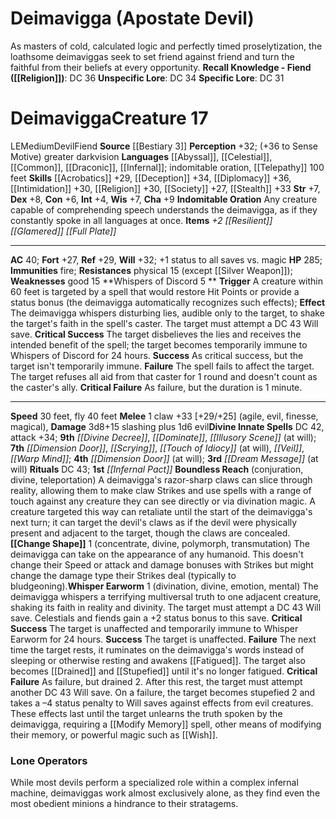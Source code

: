 ﻿---
ac: '40'
alignment: LE
all_resistance: null
burrow_speed: null
charisma: '+9'
climb_speed: null
constitution: '+6'
creature_ability:
- Boundless Reach
- Change Shape
- Indomitable Oration
- Whisper Earworm
- Whispers of Discord
creature_family: '[[DATABASE/monsterfamily/Devil|Devil]]'
description: "As masters of cold, calculated logic and perfectly timed proselytization,\
  \ the loathsome deimaviggas seek to set friend against friend and turn the faithful\
  \ from their beliefs at every opportunity.<br/><br/><b><u>Recall Knowledge - Fiend</u>\
  \ ( [[DATABASE/skill/Religion|Religion]] )</b>: DC 36<br/><b><u>Unspecific Lore</u></b>:\
  \ DC 34<br/><b><u>Specific Lore</u></b>: DC 31<div class=\"viewbox\">{{ viewbox(type=monster,\
  \ id=1116, name=Deimavigga (Apostate Devil)) }}</div><h1 class=\"title\">Deimavigga<span\
  \ style=\"margin-left:auto; margin-right:0\">Creature 17</span></h1><span class=\"\
  traitalignment\">LE</span><span class=\"traitsize\">Medium</span><span class=\"\
  trait\"> [[DATABASE/trait/Devil|Devil]] </span><span class=\"trait\"> [[DATABASE/trait/Fiend|Fiend]]\
  \ </span><br/><b>Source</b> [[DATABASE/source/Bestiary 3|Bestiary 3]] <br/><b>Perception</b>\
  \ +32; (+36 to Sense Motive) greater darkvision<br/><b>Languages</b> [[DATABASE/language/Abyssal|Abyssal]]\
  \ , [[DATABASE/language/Celestial|Celestial]] , [[DATABASE/language/Common|Common]]\
  \ , [[DATABASE/language/Draconic|Draconic]] , [[DATABASE/language/Infernal|Infernal]]\
  \ ; indomitable oration, [[DATABASE/monsterability/Telepathy|telepathy]] 100 feet<br/><b>Skills</b>\
  \ [[DATABASE/skill/Acrobatics|Acrobatics]] +29, [[DATABASE/skill/Deception|Deception]]\
  \ +34, [[DATABASE/skill/Diplomacy|Diplomacy]] +36, [[DATABASE/skill/Intimidation|Intimidation]]\
  \ +30, [[DATABASE/skill/Religion|Religion]] +30, [[DATABASE/skill/Society|Society]]\
  \ +27, [[DATABASE/skill/Stealth|Stealth]] +33<br/><b>Str</b> +7, <b>Dex</b> +8,\
  \ <b>Con</b> +6, <b>Int</b> +4, <b>Wis</b> +7, <b>Cha</b> +9<br/><b>Indomitable\
  \ Oration</b> Any creature capable of comprehending speech understands the deimavigga,\
  \ as if they constantly spoke in all languages at once.<br/><b>Items</b> <i>+2 [[DATABASE/equipment/Resilient|resilient]]\
  \ [[DATABASE/equipment/Glamered|glamered]] [[DATABASE/armor/Full Plate|full plate]]\
  \ </i><hr/><b>AC</b> 40; <b>Fort</b> +27, <b>Ref</b> +29, <b>Will</b> +32; +1 status\
  \ to all saves vs. magic<br/><b>HP</b> 285; <b>Immunities</b> fire; <b>Resistances</b>\
  \ physical 15 (except [[DATABASE/equipment/Silver Weapon|silver]] ); <b>Weaknesses</b>\
  \ good 15<br/><span class=\"hanging-indent\"><b>Whispers of Discord  <span aria-label=\"\
  Reaction\" class=\"action\" role=\"img\" title=\"Reaction\">[reaction]</span> </b>\
  \ <b>Trigger</b> A creature within 60 feet is targeted by a spell that would restore\
  \ Hit Points or provide a status bonus (the deimavigga automatically recognizes\
  \ such effects); <b>Effect</b> The deimavigga whispers disturbing lies, audible\
  \ only to the target, to shake the target's faith in the spell's caster. The target\
  \ must attempt a DC 43 Will save. </span><span class=\"hanging-indent\"><b>Critical\
  \ Success</b> The target disbelieves the lies and receives the intended benefit\
  \ of the spell; the target becomes temporarily immune to Whispers of Discord for\
  \ 24 hours. </span><span class=\"hanging-indent\"><b>Success</b> As critical success,\
  \ but the target isn't temporarily immune. </span><span class=\"hanging-indent\"\
  ><b>Failure</b> The spell fails to affect the target. The target refuses all aid\
  \ from that caster for 1 round and doesn't count as the caster's ally. </span><span\
  \ class=\"hanging-indent\"><b>Critical Failure</b> As failure, but the duration\
  \ is 1 minute.</span><hr/><b>Speed</b> 30 feet, fly 40 feet<br/><span class=\"hanging-indent\"\
  ><b>Melee</b> <span aria-label=\"Single Action\" class=\"action\" role=\"img\" title=\"\
  Single Action\">[one-action]</span>  claw +33 [+29/+25] ( [[DATABASE/trait/Agile|agile]]\
  \ , [[DATABASE/trait/Evil|evil]] , [[DATABASE/trait/Finesse|finesse]] , [[DATABASE/trait/Magical|magical]]\
  \ ), <b>Damage</b> 3d8+15 slashing plus 1d6 evil</span><b>Divine Innate Spells</b>\
  \ DC 42, attack +34; <b>9th</b> <i> [[DATABASE/spell/Divine Decree|divine decree]]\
  \ </i>, <i> [[DATABASE/spell/Dominate|dominate]] </i>, <i> [[DATABASE/spell/Illusory\
  \ Scene|illusory scene]] </i> (at will); <b>7th</b> <i> [[DATABASE/spell/Dimension\
  \ Door|dimension door]] </i>, <i> [[DATABASE/spell/Scrying|scrying]] </i>, <i> [[DATABASE/spell/Touch\
  \ of Idiocy|touch of idiocy]] </i> (at will), <i> [[DATABASE/spell/Veil|veil]] </i>,\
  \ <i> [[DATABASE/spell/Warp Mind|warp mind]] </i>; <b>4th</b> <i> [[DATABASE/spell/Dimension\
  \ Door|dimension door]] </i> (at will); <b>3rd</b> <i> [[DATABASE/spell/Dream Message|dream\
  \ message]] </i> (at will)<br/><b>Rituals</b> DC 43; <b>1st</b> <i> [[DATABASE/ritual/Infernal\
  \ Pact|infernal pact]] </i><br/><span class=\"hanging-indent\"><b>Boundless Reach</b>\
  \ ( [[DATABASE/trait/Conjuration|conjuration]] , [[DATABASE/trait/Divine|divine]]\
  \ , [[DATABASE/trait/Teleportation|teleportation]] ) A deimavigga's razor-sharp\
  \ claws can slice through reality, allowing them to make claw Strikes and use spells\
  \ with a range of touch against any creature they can see directly or via divination\
  \ magic. A creature targeted this way can retaliate until the start of the deimavigga's\
  \ next turn; it can target the devil's claws as if the devil were physically present\
  \ and adjacent to the target, though the claws are concealed.</span><span class=\"\
  hanging-indent\"><b> [[DATABASE/monsterability/Change Shape|Change Shape]] </b>\
  \ <span aria-label=\"Single Action\" class=\"action\" role=\"img\" title=\"Single\
  \ Action\">[one-action]</span>   ( [[DATABASE/trait/Concentrate|concentrate]] ,\
  \ [[DATABASE/trait/Divine|divine]] , [[DATABASE/trait/Polymorph|polymorph]] , [[DATABASE/trait/Transmutation|transmutation]]\
  \ ) The deimavigga can take on the appearance of any [[DATABASE/trait/Humanoid|humanoid]]\
  \ . This doesn't change their Speed or attack and damage bonuses with Strikes but\
  \ might change the damage type their Strikes deal (typically to bludgeoning).</span><span\
  \ class=\"hanging-indent\"><b>Whisper Earworm</b> <span aria-label=\"Single Action\"\
  \ class=\"action\" role=\"img\" title=\"Single Action\">[one-action]</span>   (\
  \ [[DATABASE/trait/Divination|divination]] , [[DATABASE/trait/Divine|divine]] ,\
  \ [[DATABASE/trait/Emotion|emotion]] , [[DATABASE/trait/Mental|mental]] ) The deimavigga\
  \ whispers a terrifying multiversal truth to one adjacent creature, shaking its\
  \ faith in reality and divinity. The target must attempt a DC 43 Will save. [[DATABASE/trait/Celestial|Celestials]]\
  \ and [[DATABASE/trait/Fiend|fiends]] gain a +2 status bonus to this save. <br/><b>Critical\
  \ Success</b> The target is unaffected and temporarily immune to Whisper Earworm\
  \ for 24 hours. <br/><b>Success</b> The target is unaffected. <br/><b>Failure</b>\
  \ The next time the target rests, it ruminates on the deimavigga's words instead\
  \ of sleeping or otherwise resting and awakens [[DATABASE/condition/Fatigued|fatigued]]\
  \ . The target also becomes [[DATABASE/condition/Drained|drained 1]] and [[DATABASE/condition/Stupefied|stupefied\
  \ 1]] until it's no longer fatigued. <br/><b>Critical Failure</b> As failure, but\
  \ drained 2. After this rest, the target must attempt another DC 43 Will save. On\
  \ a failure, the target becomes stupefied 2 and takes a \u20134 status penalty to\
  \ Will saves against effects from evil creatures. These effects last until the target\
  \ unlearns the truth spoken by the deimavigga, requiring a [[DATABASE/spell/Modify\
  \ Memory|modify memory]] spell, other means of modifying their memory, or powerful\
  \ magic such as [[DATABASE/spell/Wish|wish]] .</span><h3 class=\"title\"><img alt=\"\
  Sidebar - Related Creatures\" src=\"Images\\Icons\\Sidebar_4_RelatedCreatures.png\"\
  \ style=\"height:18px; padding:2px 10px 0px 2px\" title=\"Sidebar - Related Creatures\"\
  /> Lone Operators</h3>While most devils perform a specialized role within a complex\
  \ infernal machine, deimaviggas work almost exclusively alone, as they find even\
  \ the most obedient minions a hindrance to their stratagems."
dexterity: '+8'
element: null
fly_speed: '40'
fortitude: '+27'
hardness: null
hp: '285'
id: '1116'
immunity:
- fire
intelligence: '+4'
land_speed: '30'
language:
- '[[DATABASE/language/Abyssal|Abyssal]]'
- '[[DATABASE/language/Celestial|Celestial]]'
- '[[DATABASE/language/Common|Common]]'
- '[[DATABASE/language/Draconic|Draconic]]'
- '[[DATABASE/language/Infernal|Infernal]] ; indomitable oration'
- '[[DATABASE/monsterability/Telepathy|telepathy]] 100 feet'
level: '17'
max_speed: '40'
name: Deimavigga
perception: '+32'
rarity: Common
reflex: '+29'
resistance:
- physical 15 (except [[DATABASE/equipment/Silver Weapon|silver]] )
rus_type_level: null
school: null
sense:
- (+36 to Sense Motive) greater darkvision
size: Medium
skill:
- '[[DATABASE/skill/Acrobatics|Acrobatics]] +29'
- '[[DATABASE/skill/Deception|Deception]] +34'
- '[[DATABASE/skill/Diplomacy|Diplomacy]] +36'
- '[[DATABASE/skill/Intimidation|Intimidation]] +30'
- '[[DATABASE/skill/Religion|Religion]] +30'
- '[[DATABASE/skill/Society|Society]] +27'
- '[[DATABASE/skill/Stealth|Stealth]] +33'
source: '[[DATABASE/source/Bestiary 3|Bestiary 3]]'
speed:
- 30 feet
- fly 40 feet
spell:
- '[[DATABASE/spell/Dimension Door|Dimension Door]]'
- '[[DATABASE/spell/Divine Decree|Divine Decree]]'
- '[[DATABASE/spell/Dominate|Dominate]]'
- '[[DATABASE/spell/Dream Message|Dream Message]]'
- '[[DATABASE/spell/Illusory Scene|Illusory Scene]]'
- '[[DATABASE/spell/Scrying|Scrying]]'
- '[[DATABASE/spell/Touch of Idiocy|Touch of Idiocy]]'
- '[[DATABASE/spell/Veil|Veil]]'
- '[[DATABASE/spell/Warp Mind|Warp Mind]]'
strength: '+7'
strength_req: '7'
strongest_save:
- Will
swim_speed: null
trait:
- '[[DATABASE/trait/Devil|Devil]]'
- '[[DATABASE/trait/Fiend|Fiend]]'
type: Creature
vision: Greater darkvision
weakest_save:
- Fortitude
weakness:
- good 15
will: '+32'
wisdom: '+7'

---
# Deimavigga (Apostate Devil)

As masters of cold, calculated logic and perfectly timed proselytization, the loathsome deimaviggas seek to set friend against friend and turn the faithful from their beliefs at every opportunity.
**Recall Knowledge - Fiend ([[Religion]])**: DC 36
**Unspecific Lore**: DC 34
**Specific Lore**: DC 31

# Deimavigga<span class="item-type">Creature 17</span>

<span class="trait-alignment item-trait">LE</span><span class="trait-size item-trait">Medium</span><span class="item-trait">Devil</span><span class="item-trait">Fiend</span>
**Source** [[Bestiary 3]]
**Perception** +32; (+36 to Sense Motive) greater darkvision
**Languages** [[Abyssal]], [[Celestial]], [[Common]], [[Draconic]], [[Infernal]]; indomitable oration, [[Telepathy]] 100 feet
**Skills** [[Acrobatics]] +29, [[Deception]] +34, [[Diplomacy]] +36, [[Intimidation]] +30, [[Religion]] +30, [[Society]] +27, [[Stealth]] +33
**Str** +7, **Dex** +8, **Con** +6, **Int** +4, **Wis** +7, **Cha** +9
**Indomitable Oration** Any creature capable of comprehending speech understands the deimavigga, as if they constantly spoke in all languages at once.
**Items** _+2 [[Resilient]] [[Glamered]] [[Full Plate]]_

---
**AC** 40; **Fort** +27, **Ref** +29, **Will** +32; +1 status to all saves vs. magic
**HP** 285; **Immunities** fire; **Resistances** physical 15 (except [[Silver Weapon]]); **Weaknesses** good 15
<span class="in-box-ability">**Whispers of Discord <span class="action-icon">5</span> ** **Trigger** A creature within 60 feet is targeted by a spell that would restore Hit Points or provide a status bonus (the deimavigga automatically recognizes such effects); **Effect** The deimavigga whispers disturbing lies, audible only to the target, to shake the target's faith in the spell's caster. The target must attempt a DC 43 Will save. </span><span class="in-box-ability">**Critical Success** The target disbelieves the lies and receives the intended benefit of the spell; the target becomes temporarily immune to Whispers of Discord for 24 hours. </span><span class="in-box-ability">**Success** As critical success, but the target isn't temporarily immune. </span><span class="in-box-ability">**Failure** The spell fails to affect the target. The target refuses all aid from that caster for 1 round and doesn't count as the caster's ally. </span><span class="in-box-ability">**Critical Failure** As failure, but the duration is 1 minute.</span>

---
**Speed** 30 feet, fly 40 feet
<span class="in-box-ability">**Melee** <span class="action-icon">1</span> claw +33 [+29/+25] (agile, evil, finesse, magical), **Damage** 3d8+15 slashing plus 1d6 evil</span>**Divine Innate Spells** DC 42, attack +34; **9th** _[[Divine Decree]]_, _[[Dominate]]_, _[[Illusory Scene]]_ (at will); **7th** _[[Dimension Door]]_, _[[Scrying]]_, _[[Touch of Idiocy]]_ (at will), _[[Veil]]_, _[[Warp Mind]]_; **4th** _[[Dimension Door]]_ (at will); **3rd** _[[Dream Message]]_ (at will)
**Rituals** DC 43; **1st** _[[Infernal Pact]]_
<span class="in-box-ability">**Boundless Reach** (conjuration, divine, teleportation) A deimavigga's razor-sharp claws can slice through reality, allowing them to make claw Strikes and use spells with a range of touch against any creature they can see directly or via divination magic. A creature targeted this way can retaliate until the start of the deimavigga's next turn; it can target the devil's claws as if the devil were physically present and adjacent to the target, though the claws are concealed.</span><span class="in-box-ability">**[[Change Shape]]** <span class="action-icon">1</span> (concentrate, divine, polymorph, transmutation) The deimavigga can take on the appearance of any humanoid. This doesn't change their Speed or attack and damage bonuses with Strikes but might change the damage type their Strikes deal (typically to bludgeoning).</span><span class="in-box-ability">**Whisper Earworm** <span class="action-icon">1</span> (divination, divine, emotion, mental) The deimavigga whispers a terrifying multiversal truth to one adjacent creature, shaking its faith in reality and divinity. The target must attempt a DC 43 Will save. Celestials and fiends gain a +2 status bonus to this save. 
**Critical Success** The target is unaffected and temporarily immune to Whisper Earworm for 24 hours. 
**Success** The target is unaffected. 
**Failure** The next time the target rests, it ruminates on the deimavigga's words instead of sleeping or otherwise resting and awakens [[Fatigued]]. The target also becomes [[Drained]] and [[Stupefied]] until it's no longer fatigued. 
**Critical Failure** As failure, but drained 2. After this rest, the target must attempt another DC 43 Will save. On a failure, the target becomes stupefied 2 and takes a –4 status penalty to Will saves against effects from evil creatures. These effects last until the target unlearns the truth spoken by the deimavigga, requiring a [[Modify Memory]] spell, other means of modifying their memory, or powerful magic such as [[Wish]].</span>

###  Lone Operators

While most devils perform a specialized role within a complex infernal machine, deimaviggas work almost exclusively alone, as they find even the most obedient minions a hindrance to their stratagems.
